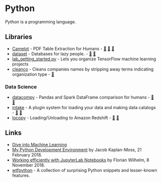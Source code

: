# Python

<dfn>Python</dfn> is a programming language.

## Libraries

-   [Camelot](https://camelot-py.readthedocs.io/en/master/) - PDF Table Extraction for Humans - [📣](https://blog.socialcops.com/technology/engineering/camelot-python-library-pdf-data/ "Announcing Camelot, a Python Library to Extract Tabular Data from PDFs") [🐙](https://github.com/socialcopsdev/camelot/ "Camelot on GitHub") [🐍](https://pypi.org/project/camelot-py/ "Camelot on PyPi")
-   [dataset](https://dataset.readthedocs.io/en/latest/index.html) - Databases
    for lazy people. - [🐙](https://github.com/pudo/dataset "dataset on GitHub")
    [🐍](https://pypi.org/project/dataset/ "dataset on PyPi")
-   [lab_getting_started.py](http://blog.varunajayasiri.com/ml/lab/lab_getting_started.html) - Lets you organize TensorFlow machine learning projects
-   [cleanco](https://github.com/psolin/cleanco) - Cleans companies names by stripping away terms indicating organization type - [🐍](https://pypi.org/project/cleanco/ "cleanco on PyPi")

### Data Science

-   [datacompy](https://capitalone.github.io/datacompy/) - Pandas and Spark DataFrame comparison for humans - [🐙](https://github.com/capitalone/datacompy "datacompy on GitHub")  [🐍](https://pypi.org/project/datacompy' "datacompy on PyPi")
-   [intake](https://intake.readthedocs.io/en/latest/index.html) - A plugin system for loading your data and making data catalogs - [🐙](https://github.com/ContinuumIO/intake "intake") [🐍](https://pypi.org/project/intake' "intake on PyPi")
-   [locopy](https://capitalone.github.io/Data-Load-and-Copy-using-Python/) - Loading/Unloading to Amazon Redshift - [🐙](https://github.com/capitalone/Data-Load-and-Copy-using-Python "locopy on GitHub") [🐍](https://pypi.org/project/locopy' "locopy on PyPi")

## Links

-   [Dive into Machine Learning](https://akashgupta299.gitbooks.io/dive-into-ml/content/)
-   [My Python Development Environment](https://jacobian.org/2018/feb/21/python-environment-2018/) by Jacob Kaplan-Moss, 21 February 2018.
-   [Working efficiently with JupyterLab Notebooks](https://florianwilhelm.info/2018/11/working_efficiently_with_jupyter_lab/) by Florian Wilhelm, 8 November 2018.
-   [wtfpython](https://github.com/satwikkansal/wtfpython) - A collection of
    surprising Python snippets and lesser-known features.
